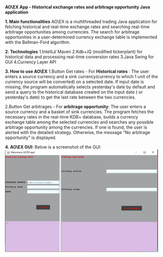 **AO\EX App - Historical exchange rates and arbitrage opportunity Java application**

**1. Main functionalities**
AO\EX is a multithreaded trading Java application for fetching historical and real-time exchange rates and searching real-time arbitrage opportunities among currencies. The search for arbitrage opportunities in a user-determined currency exchange table is implemented with the Bellman-Ford algorithm.

**2. Technologies**
  1.IntelliJ/ Maven
  2.Kdb+/Q (modified tickerplant) for historical data and processing real-time conversion rates
  3.Java Swing for GUI
  4.Currency Layer API

**3. How to use AO\EX**
  1.Button Get rates - For **Historical rates** : The user enters a source currency and a sink currency(currency to which 1 unit of the currency source will be converted) on a selected date. If input date is missing, the program automatically selects yesterday's date by default and send a query to the historical database created on the input date ( or yesterday's date) to get the last rate between the two currencies.
  
  2.Button Get arbitrages - For **arbitrage opportunity**: The user enters a source currency and a basket of sink currencies. The program fetches the necessary rates in the real-time KDB+ database, builds a currency exchange table among the selected currencies and searches any possible arbitrage opportunity among the currencies. If one is found, the user is alerted with the detailed strategy. Otherwise, the message "No arbitrage opportunity" is displayed.

**4. AO\EX GUI:**
Below is a screenshot of the GUI:
![alt text](https://github.com/HassiaT/P_Projects/blob/local-experiments/AuxiliaryFiles/APPGUI.PNG)

